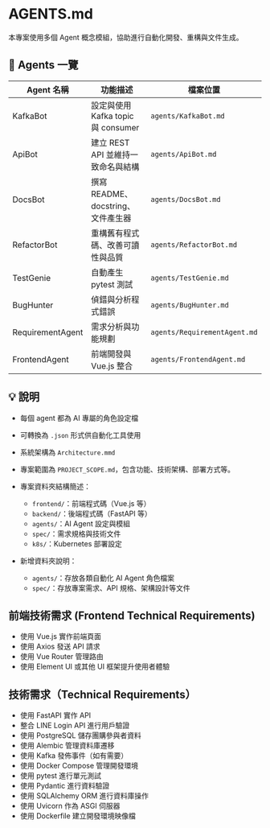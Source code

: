# AGENTS.md

本專案使用多個 Agent 概念模組，協助進行自動化開發、重構與文件生成。

## 🧠 Agents 一覽

| Agent 名稱       | 功能描述                           | 檔案位置                     |
| ---------------- | ---------------------------------- | ---------------------------- |
| KafkaBot         | 設定與使用 Kafka topic 與 consumer | `agents/KafkaBot.md`         |
| ApiBot           | 建立 REST API 並維持一致命名與結構 | `agents/ApiBot.md`           |
| DocsBot          | 撰寫 README、docstring、文件產生器 | `agents/DocsBot.md`          |
| RefactorBot      | 重構舊有程式碼、改善可讀性與品質   | `agents/RefactorBot.md`      |
| TestGenie        | 自動產生 pytest 測試               | `agents/TestGenie.md`        |
| BugHunter        | 偵錯與分析程式錯誤                 | `agents/BugHunter.md`        |
| RequirementAgent | 需求分析與功能規劃                 | `agents/RequirementAgent.md` |
| FrontendAgent    | 前端開發與 Vue.js 整合             | `agents/FrontendAgent.md`    |

## 💡 說明

- 每個 agent 都為 AI 專屬的角色設定檔
- 可轉換為 `.json` 形式供自動化工具使用
- 系統架構為 `Architecture.mmd`
- 專案範圍為 `PROJECT_SCOPE.md`，包含功能、技術架構、部署方式等。
- 專案資料夾結構簡述：

  - `frontend/`：前端程式碼（Vue.js 等）
  - `backend/`：後端程式碼（FastAPI 等）
  - `agents/`：AI Agent 設定與模組
  - `spec/`：需求規格與技術文件
  - `k8s/`：Kubernetes 部署設定

- 新增資料夾說明：
  - `agents/`：存放各類自動化 AI Agent 角色檔案
  - `spec/`：存放專案需求、API 規格、架構設計等文件

## 前端技術需求 (Frontend Technical Requirements)

- 使用 Vue.js 實作前端頁面
- 使用 Axios 發送 API 請求
- 使用 Vue Router 管理路由
- 使用 Element UI 或其他 UI 框架提升使用者體驗

## 技術需求（Technical Requirements）

- 使用 FastAPI 實作 API
- 整合 LINE Login API 進行用戶驗證
- 使用 PostgreSQL 儲存團購參與者資料
- 使用 Alembic 管理資料庫遷移
- 使用 Kafka 發佈事件（如有需要）
- 使用 Docker Compose 管理開發環境
- 使用 pytest 進行單元測試
- 使用 Pydantic 進行資料驗證
- 使用 SQLAlchemy ORM 進行資料庫操作
- 使用 Uvicorn 作為 ASGI 伺服器
- 使用 Dockerfile 建立開發環境映像檔

